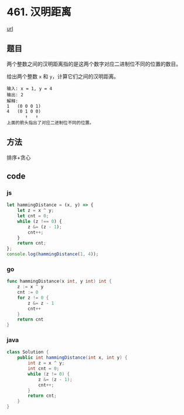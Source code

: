 # 461. 汉明距离


[url](https://leetcode-cn.com/problems/hamming-distance/)


## 题目
两个整数之间的汉明距离指的是这两个数字对应二进制位不同的位置的数目。

给出两个整数 `x` 和 `y`，计算它们之间的汉明距离。


```
输入: x = 1, y = 4
输出: 2
解释:
1   (0 0 0 1)
4   (0 1 0 0)
       ↑   ↑
上面的箭头指出了对应二进制位不同的位置。
```

## 方法
排序+贪心

## code

### js

```js
let hammingDistance = (x, y) => {
    let z = x ^ y;
    let cnt = 0;
    while (z !== 0) {
        z &= (z - 1);
        cnt++;
    }
    return cnt;
};
console.log(hammingDistance(1, 4));
```

### go

```go
func hammingDistance(x int, y int) int {
	z := x ^ y
	cnt := 0
	for z != 0 {
		z &= z - 1
		cnt++
	}
	return cnt
}
```

### java

```java
class Solution {
    public int hammingDistance(int x, int y) {
        int z = x ^ y;
        int cnt = 0;
        while (z != 0) {
            z &= (z - 1);
            cnt++;
        }
        return cnt;
    }
}
```

